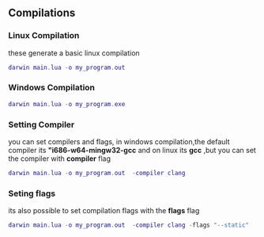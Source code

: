 ## Compilations

### Linux Compilation
these generate a basic linux compilation

```lua
darwin main.lua -o my_program.out  
```

### Windows Compilation
```lua
darwin main.lua -o my_program.exe
```
### Setting Compiler
you can set compilers and flags, in windows compilation,the default compiler its 
**"i686-w64-mingw32-gcc** and  on linux its **gcc** ,but you can set the compiler with 
**compiler** flag 
```lua
darwin main.lua -o my_program.out  -compiler clang
```
### Seting flags 
its also possible to set  compilation flags with the **flags** flag 
```lua
darwin main.lua -o my_program.out  -compiler clang -flags "--static"
```
